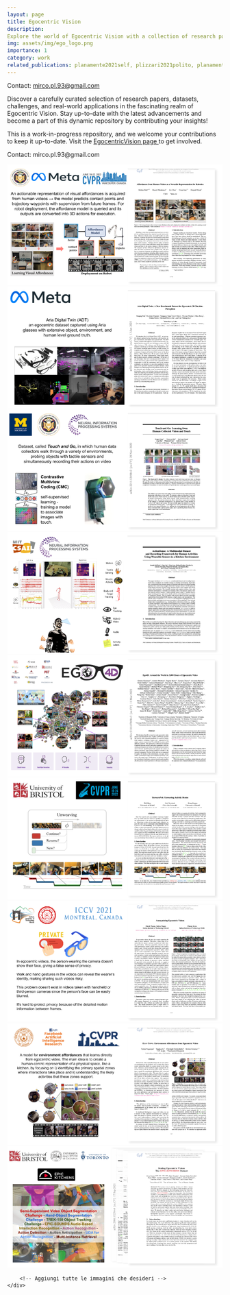 ```yaml
---
layout: page
title: Egocentric Vision
description: 
Explore the world of Egocentric Vision with a collection of research papers, datasets, challenges, and practical applications.
img: assets/img/ego_logo.png
importance: 1
category: work
related_publications: planamente2021self, plizzari2021polito, planamente2019leveraging, planamente2022domain, plizzari2022e2, plananamente2022test, planamente2022polito, goletto2023bringing, neubert2023lcmv, peirone2022test, planamente2023multi
---
```




Contact: mirco.pl.93@gmail.com

 <div class="intro">
        <p>Discover a carefully curated selection of research papers, datasets, challenges, and real-world applications in the fascinating realm of Egocentric Vision. Stay up-to-date with the latest advancements and become a part of this dynamic repository by contributing your insights!</p>
        <p>This is a work-in-progress repository, and we welcome your contributions to keep it up-to-date. Visit the <a href="https://egocentricvision.github.io/EgocentricVision/" target="_blank">EgocentricVision page </a> to get involved.</p>
        <p class="contact">Contact: mirco.pl.93@gmail.com</p>
    </div>

<section>
    <div class="owl-carousel">
        <div><img src="assets/img/egocentric_vision_image/egovideo_to_robot.png" alt="Immagine 2023" class="carousel-image"></div>
        <div><img src="assets/img/egocentric_vision_image/ProjectAria.png" alt="Immagine 2023" class="carousel-image"></div>
        <div><img src="assets/img/egocentric_vision_image/TouchAndGo.png" alt="Immagine nips22" class="carousel-image"></div>
        <div><img src="assets/img/egocentric_vision_image/ActionSense.png" alt="Immagine nips22" class="carousel-image"></div>
        <div><img src="assets/img/egocentric_vision_image/ego4d.png" alt="Immagine cvpr22" class="carousel-image"></div>
        <div><img src="assets/img/egocentric_vision_image/UnweaveNet.png" alt="Immagine cvpr22" class="carousel-image"></div>
        <div><img src="assets/img/egocentric_vision_image/EgoPrivacy.png" alt="Immagine iccv21" class="carousel-image"></div>
        <div><img src="assets/img/egocentric_vision_image/Egotopo.png" alt="Immagine cvpr20" class="carousel-image"></div>
        <div><img src="assets/img/egocentric_vision_image/EK.png" alt="Immagine eccv18" class="carousel-image"></div>
        <!--EGOTOPO -->
        <!--Ego4d -->
        <!--EK challenge -->

        <!-- Aggiungi tutte le immagini che desideri -->
    </div>
</section>

